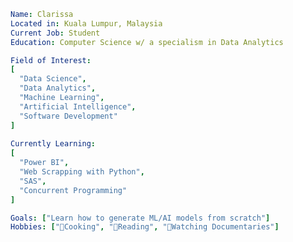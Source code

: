 ```yaml
Name: Clarissa
Located in: Kuala Lumpur, Malaysia
Current Job: Student
Education: Computer Science w/ a specialism in Data Analytics

Field of Interest:
[
  "Data Science",
  "Data Analytics",
  "Machine Learning",
  "Artificial Intelligence",
  "Software Development"
]
    
Currently Learning:
[
  "Power BI",
  "Web Scrapping with Python",
  "SAS",
  "Concurrent Programming"
]

Goals: ["Learn how to generate ML/AI models from scratch"] 
Hobbies: ["🍳Cooking", "📖Reading", "🍿Watching Documentaries"]
```    
<!---
CrispiBacon/CrispiBacon is a ✨ special ✨ repository because its `README.md` (this file) appears on your GitHub profile.
You can click the Preview link to take a look at your changes.
--->

